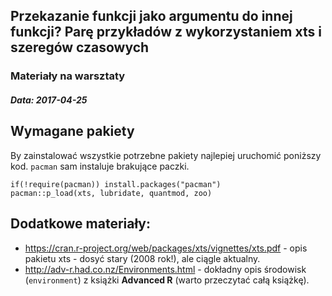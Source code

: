 ## Przekazanie funkcji jako argumentu do innej funkcji? Parę przykładów z wykorzystaniem xts i szeregów czasowych

### Materiały na warsztaty

##### Data: 2017-04-25

## Wymagane pakiety

By zainstalować wszystkie potrzebne pakiety najlepiej uruchomić poniższy kod. `pacman` sam instaluje brakujące paczki.

```
if(!require(pacman)) install.packages("pacman")
pacman::p_load(xts, lubridate, quantmod, zoo)
```

## Dodatkowe materiały:

- https://cran.r-project.org/web/packages/xts/vignettes/xts.pdf - opis pakietu xts - dosyć stary (2008 rok!), ale ciągle aktualny.
- http://adv-r.had.co.nz/Environments.html - dokładny opis środowisk (`environment`) z książki **Advanced R** (warto przeczytać całą książkę).

